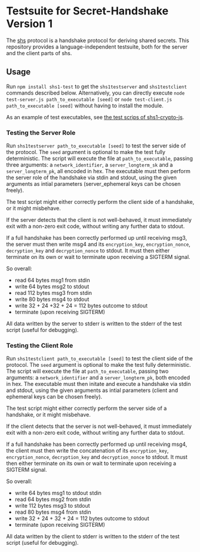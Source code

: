 # Testsuite for Secret-Handshake Version 1
The [shs](https://github.com/auditdrivencrypto/secret-handshake) protocol is a handshake protocol for deriving shared secrets. This repository provides a language-independent testsuite, both for the server and the client parts of shs.

## Usage
Run `npm install shs1-test` to get the `shs1testserver` and `shs1testclient` commands described below. Alternatively, you can directly execute `node test-server.js path_to_executable [seed]` or `node test-client.js path_to_executable [seed]` without having to install the module.

As an example of test executables, see [the test scrips of shs1-crypto-js](https://github.com/AljoschaMeyer/shs1-crypto-js).

### Testing the Server Role
Run `shs1testserver path_to_executable [seed]` to test the server side of the protocol. The `seed` argument is optional to make the test fully deterministic. The script will execute the file at `path_to_executable`, passing three arguments: a `network_identifier`, a `server_longterm_sk` and a `server_longterm_pk`, all encoded in hex. The executable must then perform the server role of the handshake via stdin and stdout, using the given arguments as intial parameters (server_ephemeral keys can be chosen freely).

The test script might either correctly perform the client side of a handshake, or it might misbehave.

If the server detects that the client is not well-behaved, it must immediately exit with a non-zero exit code, without writing any further data to stdout.

If a full handshake has been correctly performed up until receiving msg3, the server must then write msg4 and its `encryption_key`, `encryption_nonce`, `decryption_key` and `decryption_nonce` to stdout. It must then either terminate on its own or wait to terminate upon receiving a SIGTERM signal.

So overall:

- read 64 bytes msg1 from stdin
- write 64 bytes msg2 to stdout
- read 112 bytes msg3 from stdin
- write 80 bytes msg4 to stdout
- write 32 + 24 +32 + 24 = 112 bytes outcome to stdout
- terminate (upon receiving SIGTERM)

All data written by the server to stderr is written to the stderr of the test script (useful for debugging).

### Testing the Client Role
Run `shs1testclient path_to_executable [seed]` to test the client side of the protocol. The `seed` argument is optional to make the test fully deterministic. The script will execute the file at `path_to_executable`, passing two arguments: a `network_identifier` and a `server_longterm_pk`, both encoded in hex. The executable must then initate and execute a handshake via stdin and stdout, using the given arguments as intial parameters (client and ephemeral keys can be chosen freely).

The test script might either correctly perform the server side of a handshake, or it might misbehave.

If the client detects that the server is not well-behaved, it must immediately exit with a non-zero exit code, without writing any further data to stdout.

If a full handshake has been correctly performed up until receiving msg4, the client must then write the concatenation of its `encryption_key`, `encryption_nonce`, `decryption_key` and `decryption_nonce` to stdout. It must then either terminate on its own or wait to terminate upon receiving a SIGTERM signal.

So overall:

- write 64 bytes msg1 to stdout stdin
- read 64 bytes msg2 from stdin
- write 112 bytes msg3 to stdout
- read 80 bytes msg4 from stdin
- write 32 + 24 + 32 + 24 = 112 bytes outcome to stdout
- terminate (upon receiving SIGTERM)

All data written by the client to stderr is written to the stderr of the test script (useful for debugging).
